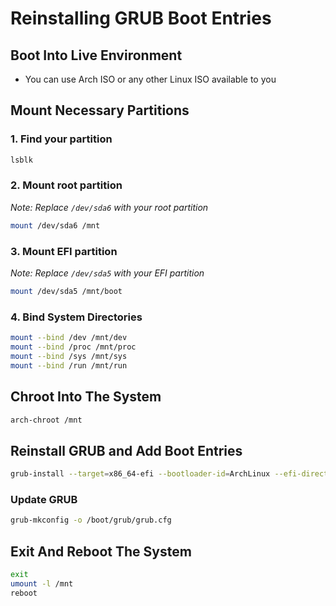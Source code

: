 
# Reinstalling GRUB Boot Entries

## Boot Into Live Environment
- You can use Arch ISO or any other Linux ISO available to you

## Mount Necessary Partitions

### 1. Find your partition
```bash
lsblk
```

### 2. Mount root partition
*Note: Replace `/dev/sda6` with your root partition*
```bash
mount /dev/sda6 /mnt
```

### 3. Mount EFI partition
*Note: Replace `/dev/sda5` with your EFI partition*
```bash
mount /dev/sda5 /mnt/boot
```

### 4. Bind System Directories
```bash
mount --bind /dev /mnt/dev
mount --bind /proc /mnt/proc
mount --bind /sys /mnt/sys
mount --bind /run /mnt/run
```

## Chroot Into The System
```bash
arch-chroot /mnt
```

## Reinstall GRUB and Add Boot Entries
```bash
grub-install --target=x86_64-efi --bootloader-id=ArchLinux --efi-directory=/boot/efi
```

### Update GRUB
```bash
grub-mkconfig -o /boot/grub/grub.cfg
```

## Exit And Reboot The System
```bash
exit
umount -l /mnt
reboot
```
